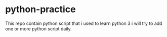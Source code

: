 # python-practice
This repo contain python script that i used to learn python 3
i will try to add one or more python script daily.  
